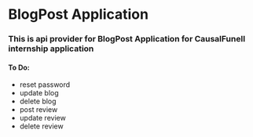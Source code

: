 # BlogPost Application

### This is api provider for BlogPost Application for CausalFunell internship application

#### To Do:

- reset password
- update blog
- delete blog
- post review
- update review
- delete review